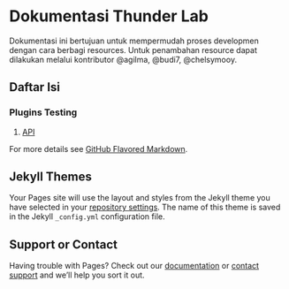 # Dokumentasi Thunder Lab 

Dokumentasi ini bertujuan untuk mempermudah proses developmen dengan cara berbagi resources.
Untuk penambahan resource dapat dilakukan melalui kontributor @agilma, @budi7, @chelsymooy.

## Daftar Isi
### Plugins Testing
1. [API](https://ThunderID.github.io/plugins-testing-api.md)

For more details see [GitHub Flavored Markdown](https://guides.github.com/features/mastering-markdown/).

## Jekyll Themes

Your Pages site will use the layout and styles from the Jekyll theme you have selected in your [repository settings](https://github.com/ThunderID/ThunderID.github.io/settings). The name of this theme is saved in the Jekyll `_config.yml` configuration file.

## Support or Contact

Having trouble with Pages? Check out our [documentation](https://docs.github.com/categories/github-pages-basics/) or [contact support](https://support.github.com/contact) and we’ll help you sort it out.

